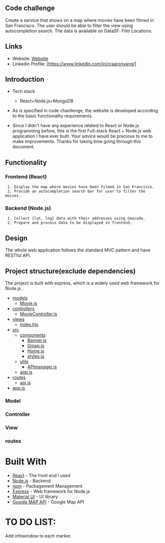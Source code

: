 
## Code challenge
Create a service that shows on a map where movies have been filmed in San Francisco. The user should be able to filter the view using autocompletion search.
The data is available on DataSF: Film Locations.

## Links

- Website: [Website](http://13.59.162.183:3000)
- Linkedin Profile: [https://www.linkedin.com/in/craaronyang/]

## Introduction

- Tech stack
     - React+Node.js+MongoDB
- As is specified in code chanllenge, the website is developed according to the basic functionality requirements.

- Since I didn't have any experience related to React or Node.js programming before, this is the first Full-stack React + Node.js web application I have ever built. Your advice would be precious to me to make improvements. Thanks for taking time going through this document. 

## Functionality
### Frontend (React)
     1. Display the map where movies have been filmed in San Francisco.
     2. Provide an autocompletion search bar for user to filter the moives.
### Backend (Node.js)
     1. Collect {lat, lng} data with their addresses using Geocode.
     2. Prepare and process data to be displayed in frontend.

## Design
The whole web application follows the standard MVC pattern and have RESTful API.

## Project structure(exclude dependencies)
The project is built with express, which is a widely used web framework for Node.js
.
 * [models](./models)
   * [Movie.js](./models/Model.js)
 * [controllers](./controllers)
   * [MovieController.js](./models/MovieController.js)
 * [views](./views)
   * [index.hjs](./views/index.hjs)
 * [src](./src)
   * [components](./src/components)
     * [Banner.js](./src/components/Banner.js)
     * [Gmap.js](./src/components/Gmap.js)
     * [Home.js](./src/components/Home.js)
     * [styles.js](./src/components/styles.js)
   * [utils](./src/utils)
     * [APImanager.js](./src/utils/APImanager.js)
   * [app.js](./src/app.js) 
 * [routes](./routes)
   * [api.js](./routes/api.js)
 * [app.js](./app.js)

### Model
     
### Controller

### View

### routes

# Built With
* [React](https://reactjs.org/) - The front end I used
* [Node.js](https://nodejs.org/) - Backend
* [npm](https://www.npmjs.com/) - Packagement Management
* [Express](https://expressjs.com/) - Web framework for Node.js
* [Material UI](http://www.material-ui.com/) - UI library
* [Google MAP API](https://developers.google.com/maps/) - Google Map API

# TO DO LIST:
Add infowindow to each marker.
